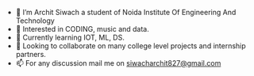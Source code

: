 - 👋 I’m Archit Siwach a student of Noida Institute Of Engineering And Technology
- 👀 Interested in CODING, music and data.
- 🌱 Currently learning IOT, ML, DS. 
- 💞️ Looking to collaborate on many college level projects and internship partners.
- 📫 For any discussion mail me on siwacharchit827@gmail.com

